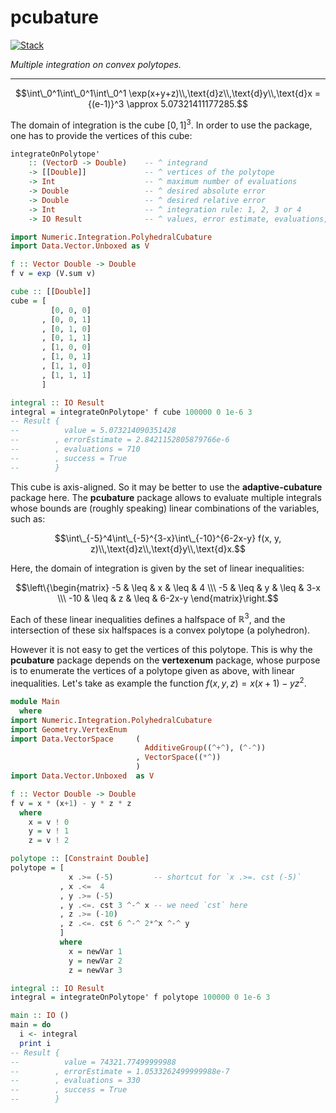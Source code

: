 # pcubature

<!-- badges: start -->
[![Stack](https://github.com/stla/pcubature/actions/workflows/Stack.yml/badge.svg)](https://github.com/stla/pcubature/actions/workflows/Stack.yml)
<!-- badges: end -->

*Multiple integration on convex polytopes.*

___

$$\int\_0^1\int\_0^1\int\_0^1 \exp(x+y+z)\\,\text{d}z\\,\text{d}y\\,\text{d}x = {(e-1)}^3 \approx 5.07321411177285.$$

The domain of integration is the cube ${[0,1]}^3$. In order to use the package, 
one has to provide the vertices of this cube:

```haskell
integrateOnPolytope'
    :: (VectorD -> Double)    -- ^ integrand
    -> [[Double]]             -- ^ vertices of the polytope
    -> Int                    -- ^ maximum number of evaluations
    -> Double                 -- ^ desired absolute error
    -> Double                 -- ^ desired relative error
    -> Int                    -- ^ integration rule: 1, 2, 3 or 4
    -> IO Result              -- ^ values, error estimate, evaluations, success
```

```haskell
import Numeric.Integration.PolyhedralCubature
import Data.Vector.Unboxed as V

f :: Vector Double -> Double
f v = exp (V.sum v)

cube :: [[Double]]
cube = [
         [0, 0, 0]
       , [0, 0, 1]
       , [0, 1, 0]
       , [0, 1, 1]
       , [1, 0, 0]
       , [1, 0, 1]
       , [1, 1, 0]
       , [1, 1, 1]
       ]

integral :: IO Result
integral = integrateOnPolytope' f cube 100000 0 1e-6 3
-- Result {
--          value = 5.073214090351428
--        , errorEstimate = 2.8421152805879766e-6
--        , evaluations = 710
--        , success = True
--        }
```

This cube is axis-aligned. So it may be better to use the **adaptive-cubature** 
package here. The **pcubature** package allows to evaluate multiple integrals 
whose bounds are (roughly speaking) linear combinations of the variables, 
such as:

$$\int\_{-5}^4\int\_{-5}^{3-x}\int\_{-10}^{6-2x-y} f(x, y, z)\\,\text{d}z\\,\text{d}y\\,\text{d}x.$$

Here, the domain of integration is given by the set of linear inequalities:

$$\left\{\begin{matrix} -5  & \leq & x & \leq & 4 \\\ -5  & \leq & y & \leq & 3-x \\\ -10 & \leq & z & \leq & 6-2x-y \end{matrix}\right.$$

Each of these linear inequalities defines a halfspace of $\mathbb{R}^3$, and 
the intersection of these six halfspaces is a convex polytope (a polyhedron).

However it is not easy to get the vertices of this polytope. This is why the 
**pcubature** package depends on the **vertexenum** package, whose purpose is 
to enumerate the vertices of a polytope given as above, with linear 
inequalities. Let's take as example the function $f(x,y,z) = x(x+1) - yz^2$.

```haskell
module Main
  where
import Numeric.Integration.PolyhedralCubature
import Geometry.VertexEnum
import Data.VectorSpace     ( 
                              AdditiveGroup((^+^), (^-^))
                            , VectorSpace((*^)) 
                            )
import Data.Vector.Unboxed  as V

f :: Vector Double -> Double
f v = x * (x+1) - y * z * z
  where
    x = v ! 0
    y = v ! 1
    z = v ! 2

polytope :: [Constraint Double]
polytope = [
             x .>= (-5)         -- shortcut for `x .>=. cst (-5)`
           , x .<=  4
           , y .>= (-5)
           , y .<=. cst 3 ^-^ x -- we need `cst` here
           , z .>= (-10)
           , z .<=. cst 6 ^-^ 2*^x ^-^ y 
           ]
           where
             x = newVar 1
             y = newVar 2
             z = newVar 3

integral :: IO Result
integral = integrateOnPolytope' f polytope 100000 0 1e-6 3

main :: IO ()
main = do 
  i <- integral
  print i
-- Result {
--          value = 74321.77499999988
--        , errorEstimate = 1.0533262499999988e-7
--        , evaluations = 330
--        , success = True
--        }
```
